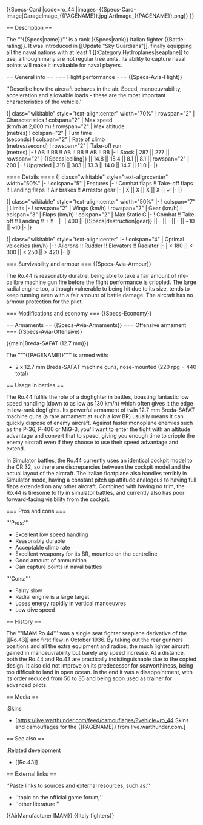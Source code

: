 {{Specs-Card
|code=ro_44
|images={{Specs-Card-Image|GarageImage_{{PAGENAME}}.jpg|ArtImage_{{PAGENAME}}.png}}
}}

== Description ==
<!-- ''In the description, the first part should be about the history of and the creation and combat usage of the aircraft, as well as its key features. In the second part, tell the reader about the aircraft in the game. Insert a screenshot of the vehicle, so that if the novice player does not remember the vehicle by name, he will immediately understand what kind of vehicle the article is talking about.'' -->
The '''{{Specs|name}}''' is a rank {{Specs|rank}} Italian fighter {{Battle-rating}}. It was introduced in [[Update "Sky Guardians"]], finally equipping all the naval nations with at least 1 [[:Category:Hydroplanes|seaplane]] to use, although many are not regular tree units. Its ability to capture naval points will make it invaluable for naval players.

== General info ==
=== Flight performance ===
{{Specs-Avia-Flight}}
<!-- ''Describe how the aircraft behaves in the air. Speed, manoeuvrability, acceleration and allowable loads - these are the most important characteristics of the vehicle.'' -->
''Describe how the aircraft behaves in the air. Speed, manoeuvrability, acceleration and allowable loads - these are the most important characteristics of the vehicle.''

{| class="wikitable" style="text-align:center" width="70%"
! rowspan="2" | Characteristics
! colspan="2" | Max speed<br>(km/h at 2,000 m)
! rowspan="2" | Max altitude<br>(metres)
! colspan="2" | Turn time<br>(seconds)
! colspan="2" | Rate of climb<br>(metres/second)
! rowspan="2" | Take-off run<br>(metres)
|-
! AB !! RB !! AB !! RB !! AB !! RB
|-
! Stock
| 287 || 277 || rowspan="2" | {{Specs|ceiling}} || 14.8 || 15.4 || 8.1 || 8.1 || rowspan="2" | 200
|-
! Upgraded
| 318 || 303 || 13.3 || 14.0 || 14.7 || 11.0
|-
|}

==== Details ====
{| class="wikitable" style="text-align:center" width="50%"
|-
! colspan="5" | Features
|-
! Combat flaps !! Take-off flaps !! Landing flaps !! Air brakes !! Arrestor gear
|-
| X || X || X || X || ✓     <!-- ✓ -->
|-
|}

{| class="wikitable" style="text-align:center" width="50%"
|-
! colspan="7" | Limits
|-
! rowspan="2" | Wings (km/h)
! rowspan="2" | Gear (km/h)
! colspan="3" | Flaps (km/h)
! colspan="2" | Max Static G
|-
! Combat !! Take-off !! Landing !! + !! -
|-
| 400 <!-- {{Specs|destruction|body}} --> || {{Specs|destruction|gear}} || - || - || - || ~10 || ~10
|-
|}

{| class="wikitable" style="text-align:center"
|-
! colspan="4" | Optimal velocities (km/h)
|-
! Ailerons !! Rudder !! Elevators !! Radiator
|-
| < 180 || < 300 || < 250 || > 420
|-
|}

=== Survivability and armour ===
{{Specs-Avia-Armour}}
<!-- ''Examine the survivability of the aircraft. Note how vulnerable the structure is and how secure the pilot is, whether the fuel tanks are armoured, etc. Describe the armour, if there is any, and also mention the vulnerability of other critical aircraft systems.'' -->
The Ro.44 is reasonably durable, being able to take a fair amount of rife-calibre machine gun fire before the flight performance is crippled. The large radial engine too, although vulnerable to being hit due to its size, tends to keep running even with a fair amount of battle damage. The aircraft has no armour protection for the pilot.

=== Modifications and economy ===
{{Specs-Economy}}

== Armaments ==
{{Specs-Avia-Armaments}}
=== Offensive armament ===
{{Specs-Avia-Offensive}}
<!-- ''Describe the offensive armament of the aircraft, if any. Describe how effective the cannons and machine guns are in a battle, and also what belts or drums are better to use. If there is no offensive weaponry, delete this subsection.'' -->
{{main|Breda-SAFAT (12.7 mm)}}

The '''''{{PAGENAME}}''''' is armed with:

* 2 x 12.7 mm Breda-SAFAT machine guns, nose-mounted (220 rpg = 440 total)

== Usage in battles ==
<!-- ''Describe the tactics of playing in the aircraft, the features of using aircraft in a team and advice on tactics. Refrain from creating a "guide" - do not impose a single point of view, but instead, give the reader food for thought. Examine the most dangerous enemies and give recommendations on fighting them. If necessary, note the specifics of the game in different modes (AB, RB, SB).'' -->
The Ro.44 fulfils the role of a dogfighter in battles, boasting fantastic low speed handling (down to as low as 130 km/h) which often gives it the edge in low-rank dogfights. Its powerful armament of twin 12.7 mm Breda-SAFAT machine guns (a rare armament at such a low BR) usually means it can quickly dispose of enemy aircraft. Against faster monoplane enemies such as the P-36, P-400 or MiG-3, you'll want to enter the fight with an altitude advantage and convert that to speed, giving you enough time to cripple the enemy aircraft even if they choose to use their speed advantage and extend.

In Simulator battles, the Ro.44 currently uses an identical cockpit model to the CR.32, so there are discrepancies between the cockpit model and the actual layout of the aircraft. The Italian floatplane also handles terribly in Simulator mode, having a constant pitch up attitude analogous to having full flaps extended on any other aircraft. Combined with having no trim, the Ro.44 is tiresome to fly in simulator battles, and currently also has poor forward-facing visibility from the cockpit. 

=== Pros and cons ===
<!-- ''Summarise and briefly evaluate the vehicle in terms of its characteristics and combat effectiveness. Mark its pros and cons in the bulleted list. Try not to use more than 6 points for each of the characteristics. Avoid using categorical definitions such as "bad", "good" and the like - use substitutions with softer forms such as "inadequate" and "effective".'' -->
'''Pros:'''

* Excellent low speed handling
* Reasonably durable
* Acceptable climb rate
* Excellent weaponry for its BR, mounted on the centreline
* Good amount of ammunition
* Can capture points in naval battles

'''Cons:'''

* Fairly slow
* Radial engine is a large target
* Loses energy rapidly in vertical manoeuvres
* Low dive speed

== History ==
<!-- ''Describe the history of the creation and combat usage of the aircraft in more detail than in the introduction. If the historical reference turns out to be too long, take it to a separate article, taking a link to the article about the vehicle and adding a block "/History" (example: <nowiki>https://wiki.warthunder.com/(Vehicle-name)/History</nowiki>) and add a link to it here using the <code>main</code> template. Be sure to reference text and sources by using <code><nowiki><ref></ref></nowiki></code>, as well as adding them at the end of the article with <code><nowiki><references /></nowiki></code>. This section may also include the vehicle's dev blog entry (if applicable) and the in-game encyclopedia description (under <code><nowiki>=== In-game description ===</nowiki></code>, also if applicable).'' -->
The '''IMAM Ro.44''' was a single seat fighter seaplane derivative of the [[Ro.43]] and first flew in October 1936. By taking out the rear gunners positions and all the extra equipment and radios, the much lighter aircraft gained in manoeuvrability but barely any speed increase. At a distance, both the Ro.44 and Ro.43 are practically indistinguishable due to the copied design. It also did not improve on its predecessor for seaworthiness, being too difficult to land in open ocean. In the end it was a disappointment, with its order reduced from 50 to 35 and being soon used as trainer for advanced pilots.

== Media ==
<!-- ''Excellent additions to the article would be video guides, screenshots from the game, and photos.'' -->

;Skins
* [https://live.warthunder.com/feed/camouflages/?vehicle=ro_44 Skins and camouflages for the {{PAGENAME}} from live.warthunder.com.]

== See also ==
<!-- ''Links to the articles on the War Thunder Wiki that you think will be useful for the reader, for example:''
* ''reference to the series of the aircraft;''
* ''links to approximate analogues of other nations and research trees.'' -->

;Related development
* [[Ro.43]]

== External links ==
<!-- ''Paste links to sources and external resources, such as:''
* ''topic on the official game forum;''
* ''other literature.'' -->
''Paste links to sources and external resources, such as:''

* ''topic on the official game forum;''
* ''other literature.''

{{AirManufacturer IMAM}}
{{Italy fighters}}